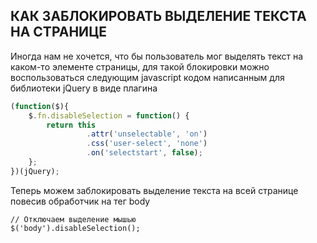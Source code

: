 ## КАК ЗАБЛОКИРОВАТЬ ВЫДЕЛЕНИЕ ТЕКСТА НА СТРАНИЦЕ

Иногда нам не хочется, что бы пользователь мог выделять текст на каком-то элементе страницы, 
для такой блокировки можно воспользоваться следующим javascript кодом написанным для библиотеки jQuery в виде плагина

```javascript
(function($){
    $.fn.disableSelection = function() {
        return this
                 .attr('unselectable', 'on')
                 .css('user-select', 'none')
                 .on('selectstart', false);
    };
})(jQuery);
```
Теперь можем заблокировать выделение текста на всей странице повесив обработчик на тег body

```
// Отключаем выделение мышью
$('body').disableSelection();
```
